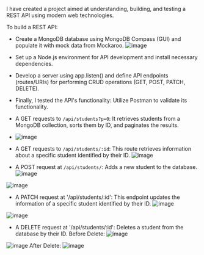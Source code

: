 I have created a project aimed at understanding, building, and testing a REST API using modern web technologies.

To build a REST API:

* Create a MongoDB database using MongoDB Compass (GUI) and populate it with mock data from Mockaroo.
  ![image](https://github.com/TaimaHamadneh/Student-RESTful-API/assets/98472054/e251821c-f265-4e56-af2e-0d5731030571)

* Set up a Node.js environment for API development and install necessary dependencies.
  
* Develop a server using app.listen() and define API endpoints (routes/URIs) for performing CRUD operations (GET, POST, PATCH, DELETE).
  
* Finally, I tested the API's functionality: Utilize Postman to validate its functionality.

- A GET requests to `/api/students?p=0`:
It retrieves students from a MongoDB collection, sorts them by ID, and paginates the results.
- ![image](https://github.com/TaimaHamadneh/Student-RESTful-API/assets/98472054/6180d22d-3bf3-4132-b13b-bf819c197e14)

- A GET requests to `/api/students/:id`:
This route retrieves information about a specific student identified by their ID.
![image](https://github.com/TaimaHamadneh/Student-RESTful-API/assets/98472054/9da1ec03-5f64-4850-a104-2ab8517e37ad)

- A POST request at `/api/students/`:
Adds a new student to the database.
![image](https://github.com/TaimaHamadneh/Student-RESTful-API/assets/98472054/a5a18550-1b80-4058-aef7-570441aa5d0f)

![image](https://github.com/TaimaHamadneh/Student-RESTful-API/assets/98472054/22cb80bc-3a74-472f-9384-1756ed08d10e)


- A PATCH request at '/api/students/:id': 
This endpoint updates the information of a specific student identified by their ID.
![image](https://github.com/TaimaHamadneh/Student-RESTful-API/assets/98472054/e8f33796-377d-48e5-ac78-a348bedd20c9)

![image](https://github.com/TaimaHamadneh/Student-RESTful-API/assets/98472054/253c53d4-9cf1-4b77-afd3-13138c7218fa)

- A DELETE request at '/api/students/:id':
 Deletes a student from the database by their ID.
Before Delete:
![image](https://github.com/TaimaHamadneh/Student-RESTful-API/assets/98472054/fc8e0fc4-dc73-42ef-ba86-75a702fdf435)

![image](https://github.com/TaimaHamadneh/Student-RESTful-API/assets/98472054/84845e61-2313-4686-bfdc-8dff5fda3fd3)
After Delete: 
![image](https://github.com/TaimaHamadneh/Student-RESTful-API/assets/98472054/ff1b4095-5417-4029-828b-ce6f03b8f02c)



